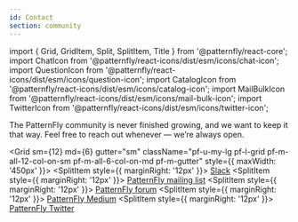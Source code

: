 ```yaml
---
id: Contact
section: community
---
```


import { Grid, GridItem, Split, SplitItem, Title } from '@patternfly/react-core';
import ChatIcon from '@patternfly/react-icons/dist/esm/icons/chat-icon';
import QuestionIcon from '@patternfly/react-icons/dist/esm/icons/question-icon';
import CatalogIcon from '@patternfly/react-icons/dist/esm/icons/catalog-icon';
import MailBulkIcon from '@patternfly/react-icons/dist/esm/icons/mail-bulk-icon';
import TwitterIcon from '@patternfly/react-icons/dist/esm/icons/twitter-icon';

The PatternFly community is never finished growing, and we want to keep it that way. Feel free to reach out whenever — we’re always open.

<Grid sm={12} md={6} gutter="sm" className="pf-u-my-lg pf-l-grid pf-m-all-12-col-on-sm pf-m-all-6-col-on-md pf-m-gutter" style={{ maxWidth: '450px' }}>
  <GridItem>
    <Split>
      <SplitItem style={{ marginRight: '12px' }}><ChatIcon /></SplitItem>
      <SplitItem isFilled>
        <Title size="lg" className="ws-title" headingLevel="h4">Chat with us</Title>
        <a href="//slack.patternfly.org/" target="_blank" rel="noopener noreferrer">Slack</a>
      </SplitItem>
    </Split>
  </GridItem>
  <GridItem>
    <Split>
      <SplitItem style={{ marginRight: '12px' }}><MailBulkIcon /></SplitItem>
      <SplitItem isFilled>
        <Title size="lg" className="ws-title" headingLevel="h4">Stay in the loop</Title>
        <a href="//www.redhat.com/mailman/listinfo/patternfly" target="_blank" rel="noopener noreferrer">PatternFly mailing list</a>
      </SplitItem>
    </Split>
  </GridItem>
  <GridItem>
    <Split>
      <SplitItem style={{ marginRight: '12px' }}><QuestionIcon /></SplitItem>
      <SplitItem isFilled>
        <Title size="lg" className="ws-title" headingLevel="h4">Ask a question</Title>
        <a href="//forum.patternfly.org/" target="_blank" rel="noopener noreferrer">PatternFly forum</a>
      </SplitItem>
    </Split>
  </GridItem>
  <GridItem>
    <Split>
      <SplitItem style={{ marginRight: '12px' }}><CatalogIcon /></SplitItem>
      <SplitItem isFilled>
        <Title size="lg" className="ws-title" headingLevel="h4">Read the latest</Title>
        <a href="//medium.com/patternfly" target="_blank" rel="noopener noreferrer">PatternFly Medium</a>
      </SplitItem>
    </Split>
  </GridItem>
  <GridItem>
    <Split>
      <SplitItem style={{ marginRight: '12px' }}><TwitterIcon /></SplitItem>
      <SplitItem isFilled>
        <Title size="lg" className="ws-title" headingLevel="h4">Send us a Tweet</Title>
        <a href="//twitter.com/patternfly" target="_blank" rel="noopener noreferrer">PatternFly Twitter</a>
      </SplitItem>
    </Split>
  </GridItem>
</Grid>

